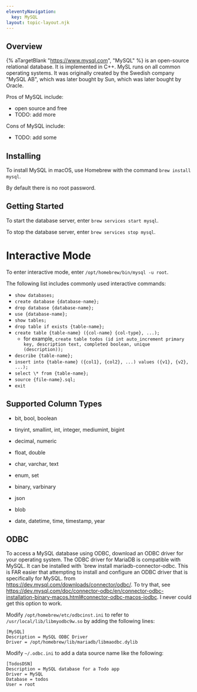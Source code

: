 ```yaml
---
eleventyNavigation:
  key: MySQL
layout: topic-layout.njk
---
```


## Overview

{% aTargetBlank "https://www.mysql.com", "MySQL" %}
is an open-source relational database.
It is implemented in C++.
MySL runs on all common operating systems.
It was originally created by the Swedish company "MySQL AB",
which was later bought by Sun, which was later bought by Oracle.

Pros of MySQL include:

- open source and free
- TODO: add more

Cons of MySQL include:

- TODO: add some

## Installing

To install MySQL in macOS, use Homebrew with the command
`brew install mysql`.

By default there is no root password.

## Getting Started

To start the database server, enter `brew services start mysql`.

To stop the database server, enter `brew services stop mysql`.

# Interactive Mode

To enter interactive mode, enter `/opt/homebrew/bin/mysql -u root`.

The following list includes commonly used interactive commands:

- `show databases;`
- `create database {database-name};`
- `drop database {database-name};`
- `use {database-name};`
- `show tables;`
- `drop table if exists {table-name};`
- `create table {table-name} ({col-name} {col-type}, ...);`
  - for example,
    `create table todos (id int auto_increment primary key, description text, completed boolean, unique (description));`
- `describe {table-name};`
- `insert into {table-name} ({col1}, {col2}, ...) values ({v1}, {v2}, ...);`
- `select \* from {table-name};`
- `source {file-name}.sql;`
- `exit`

## Supported Column Types

- bit, bool, boolean
- tinyint, smallint, int, integer, mediumint, bigint
- decimal, numeric
- float, double

- char, varchar, text
- enum, set
- binary, varbinary
- json
- blob

- date, datetime, time, timestamp, year

## ODBC

To access a MySQL database using ODBC,
download an ODBC driver for your operating system.
The ODBC driver for MariaDB is compatible with MySQL.
It can be installed with `brew install mariadb-connector-odbc.
This is FAR easier that attempting to install and configure an ODBC driver
that is specifically for MySQL.
from <https://dev.mysql.com/downloads/connector/odbc/>.
To try that, see <https://dev.mysql.com/doc/connector-odbc/en/connector-odbc-installation-binary-macos.html#connector-odbc-macos-iodbc>.
I never could get this option to work.

Modify `/opt/homebrew/etc/odbcinst.ini`
to refer to `/usr/local/lib/libmyodbc9w.so`
by adding the following lines:

```text
[MySQL]
Description = MySQL ODBC Driver
Driver = /opt/homebrew/lib/mariadb/libmaodbc.dylib
```

Modify `~/.odbc.ini` to add a data source name like the following:

```text
[TodosDSN]
Description = MySQL database for a Todo app
Driver = MySQL
Database = todos
User = root
```
